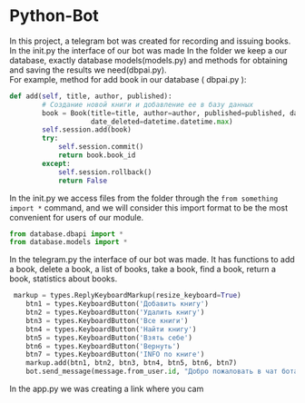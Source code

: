 # Python-Bot
 In this project, a telegram bot was created for recording and issuing books.
In the init.py the interface of our bot was made
In the folder we keep a our database, exactly database models(models.py) and methods for obtaining and saving the results we need(dbpai.py).</br>
For example, method for add book in our database ( dbpai.py ):
```python
def add(self, title, author, published):
        # Создание новой книги и добавление ее в базу данных
        book = Book(title=title, author=author, published=published, date_added=datetime.datetime.now(),
                    date_deleted=datetime.datetime.max)
        self.session.add(book)
        try:
            self.session.commit()
            return book.book_id
        except:
            self.session.rollback()
            return False
```
In the init.py  we access files from the folder through the `from something import *` command, and we will consider this import format to be the most convenient for users of our module.
```python
from database.dbapi import *
from database.models import *
```
In the telegram.py the interface of our bot was made. It has functions to add a book, delete a book, a list of books, take a book, find a book, return a book, statistics about books.
```python
 markup = types.ReplyKeyboardMarkup(resize_keyboard=True)
    btn1 = types.KeyboardButton('Добавить книгу')
    btn2 = types.KeyboardButton('Удалить книгу')
    btn3 = types.KeyboardButton('Все книги')
    btn4 = types.KeyboardButton('Найти книгу')
    btn5 = types.KeyboardButton('Взять себе')
    btn6 = types.KeyboardButton('Вернуть')
    btn7 = types.KeyboardButton('INFO по книге')
    markup.add(btn1, btn2, btn3, btn4, btn5, btn6, btn7)
    bot.send_message(message.from_user.id, "Добро пожаловать в чат бота-библиотеки! Выберите действие", reply_markup=markup)
```
In the app.py we was creating a link where you cam
